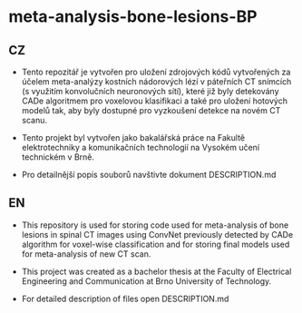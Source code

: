 # meta-analysis-bone-lesions-BP

##  CZ
* Tento repozitář je vytvořen pro uložení zdrojových kódů vytvořených za účelem meta-analýzy kostních nádorových lézí
  v páteřních CT snímcích (s využitím konvolučních neuronových sítí), které již byly detekovány CADe algoritmem pro 
  voxelovou klasifikaci a také pro uložení hotových modelů tak, aby byly dostupné pro vyzkoušení detekce 
  na novém CT scanu.

* Tento projekt byl vytvořen jako bakalářská práce na Fakultě elektrotechniky a komunikačních technologií na Vysokém
  učení technickém v Brně. 

* Pro detailnější popis souborů navštivte dokument DESCRIPTION.md

## EN
* This repository is used for storing code used for meta-analysis of bone lesions in spinal CT images using ConvNet 
  previously detected by CADe algorithm for voxel-wise classification and for storing final models
  used for meta-analysis of new CT scan.

* This project was created as a bachelor thesis at the Faculty of Electrical Engineering and Communication at Brno
  University of Technology.

* For detailed description of files open DESCRIPTION.md
 
